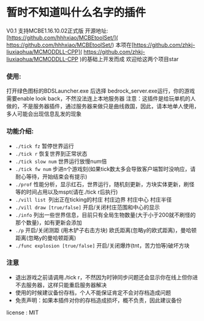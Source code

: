 # 暂时不知道叫什么名字的插件 

V0.1 支持MCBE1.16.10.02正式版
开源地址:[https://github.com/hhhxiao/MCBEtoolSet/]( https://github.com/hhhxiao/MCBEtoolSet/)
本项在[https://github.com/zhkj-liuxiaohua/MCMODDLL-CPP]( https://github.com/zhkj-liuxiaohua/MCMODDLL-CPP )的基础上开发而成
欢迎给这两个项目star

### 使用:

打开绿色图标的BDSLauncher.exe 后选择 bedrock_server.exe运行，你的游戏需要enable look back，不然没法连上本地服务器 
注意：这插件是给玩单机的人做的，不是服务器插件，通过服务器来做只是曲线救国，因此，请本地单人使用，多人可能会出现信息乱发的现象

### 功能介绍:
- `./tick fz` 暂停世界运行
- `./tick r` 恢复世界到正常状态
- `./tick slow num` 世界运行放慢num倍
- `./tick fw num` 步进n个游戏刻(如果tick数太多会导致客户端暂时没响应，请耐心等待，开始结束会有提示)
- `./prof` 性能分析，显示红石，世界运行，随机刻更新，方块实体更新，刷怪等的时间占用以及mspt(请在./tick r后执行)
- `./vill list `列出正在ticking的村庄 村庄边界 村庄中心 村庄半径
- `./vill draw [true/false]` 开启/关闭村庄范围和中心的显示
- `./info` 列出一些世界信息，目前只有全局生物数量(大于小于200就不刷怪的那个数量)，如有更新会添加
- `./p` 开启/关闭测距 (用木铲子右击方块) 欧氏距离(忽略y的欧式距离)，曼哈顿距离(忽略y的曼哈顿距离)
- `./func explosion [true/false]` 开启/关闭爆炸(tnt，苦力怕等)破坏方块

### 注意

- 退出游戏之前请调用./tick r，不然因为时钟同步问题还会显示你在线上但你进不去服务器，这样只能重启服务器解决
- 使用的时候建议备份存档，个人不能保证肯定不会对存档造成问题
- 免责声明：如果本插件对你的存档造成损坏，概不负责，因此建议备份

license : MIT